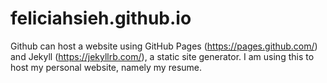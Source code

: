 # feliciahsieh.github.io

Github can host a website using GitHub Pages (https://pages.github.com/) and Jekyll (https://jekyllrb.com/), a static site generator. I am using this to host my personal website, namely my resume.
